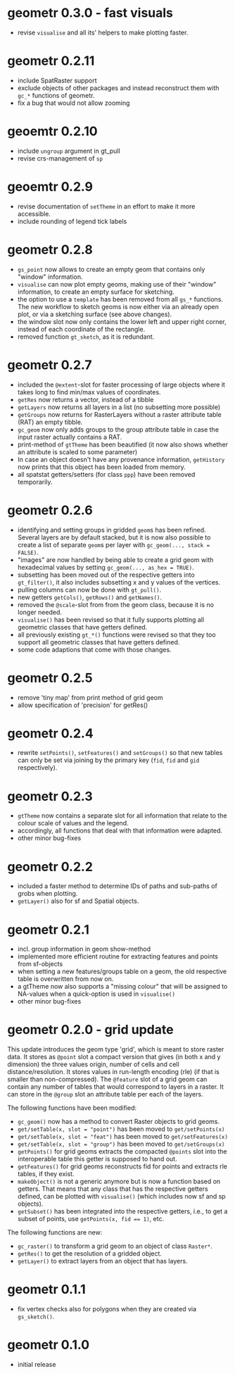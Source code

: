 # geometr 0.3.0 - fast visuals

- revise `visualise` and all its' helpers to make plotting faster.

# geometr 0.2.11

- include SpatRaster support
- exclude objects of other packages and instead reconstruct them with `gc_*` functions of geometr.
- fix a bug that would not allow zooming

# geoemtr 0.2.10

- include `ungroup` argument in gt_pull
- revise crs-management of `sp`

# geoemtr 0.2.9

- revise documentation of `setTheme` in an effort to make it more accessible.
- include rounding of legend tick labels

# geometr 0.2.8

- `gs_point` now allows to create an empty geom that contains only "window" information.
- `visualise` can now plot empty geoms, making use of their "window" information, to create an empty surface for sketching.
- the option to use a `template` has been removed from all `gs_*` functions. The new workflow to sketch geoms is now either via an already open plot, or via a sketching surface (see above changes).
- the window slot now only contains the lower left and upper right corner, instead of each coordinate of the rectangle.
- removed function `gt_sketch`, as it is redundant.

# geometr 0.2.7

- included the `@extent`-slot for faster processing of large objects where it takes long to find min/max values of coordinates.
- `getRes` now returns a vector, instead of a tibble
- `getLayers` now returns all layers in a list (no subsetting more possible)
- `getGroups` now returns for RasterLayers without a raster attribute table (RAT) an empty tibble.
- `gc_geom` now only adds groups to the group attribute table in case the input raster actually contains a RAT.
- print-method of `gtTheme` has been beautified (it now also shows whether an attribute is scaled to some parameter)
- In case an object doesn't have any provenance information, `getHistory` now prints that this object has been loaded from memory.
- all spatstat getters/setters (for class `ppp`) have been removed temporarily.

# geometr 0.2.6

- identifying and setting groups in gridded `geom`s has been refined. Several layers are by default stacked, but it is now also possible to create a list of separate `geom`s per layer with `gc_geom(..., stack = FALSE)`.
- \"images\" are now handled by being able to create a grid geom with hexadecimal values by setting `gc_geom(..., as_hex = TRUE)`.
- subsetting has been moved out of the respective getters into `gt_filter()`, it also includes subsetting x and y values of the 
vertices.
- pulling columns can now be done with `gt_pull()`.
- new getters `getCols()`, `getRows()` and `getNames()`.
- removed the `@scale`-slot from from the geom class, because it is no longer needed.
- `visualise()` has been revised so that it fully supports plotting all geometric classes that have getters defined.
- all previously existing `gt_*()` functions were revised so that they too support all geometric classes that have getters defined.
- some code adaptions that come with those changes.

# geometr 0.2.5

- remove 'tiny map' from print method of grid geom
- allow specification of 'precision' for getRes()

# geometr 0.2.4

- rewrite `setPoints()`, `setFeatures()` and `setGroups()` so that new tables can only be set via joining by the primary key (`fid`, `fid` and  `gid` respectively).


# geometr 0.2.3

- `gtTheme` now contains a separate slot for all information that relate to the colour scale of values and the legend.
- accordingly, all functions that deal with that information were adapted.
- other minor bug-fixes

# geometr 0.2.2

- included a faster method to determine IDs of paths and sub-paths of grobs when plotting.
- `getLayer()` also for sf and Spatial objects.

# geometr 0.2.1

- incl. group information in geom show-method
- implemented more efficient routine for extracting features and points from sf-objects
- when setting a new features/groups table on a geom, the old respective table is overwritten from now on.
- a gtTheme now also supports a "missing colour" that will be assigned to NA-values when a quick-option is used in `visualise()`
- other minor bug-fixes

# geometr 0.2.0 - grid update

This update introduces the geom type 'grid', which is meant to store raster data. It stores as `@point` slot a compact version that gives (in both x and y dimension) the three values origin, number of cells and cell distance/resolution. It stores values in run-length encoding (rle) (if that is smaller than non-compressed). The `@feature` slot of a grid geom can contain any number of tables that would correspond to layers in a raster. It can store in the `@group` slot an attribute table per each of the layers.

The following functions have been modified:

- `gc_geom()` now has a method to convert Raster objects to grid geoms.
- `get/setTable(x, slot = "point")` has been moved to `get/setPoints(x)`
- `get/setTable(x, slot = "feat")` has been moved to `get/setFeatures(x)`
- `get/setTable(x, slot = "group")` has been moved to `get/setGroups(x)`
- `getPoints()` for grid geoms extracts the compacted `@points` slot into the interoperable table this getter is supposed to hand out.
- `getFeatures()` for grid geoms reconstructs fid for points and extracts rle tables, if they exist.
- `makeObject()` is not a generic anymore but is now a function based on getters. That means that any class that has the respective getters defined, can be plotted with `visualise()` (which includes now sf and sp objects).
- `getSubset()` has been integrated into the respective getters, i.e., to get a subset of points, use `getPoints(x, fid == 1)`, etc.

The following functions are new:

- `gc_raster()` to transform a grid geom to an object of class `Raster*`.
- `getRes()` to get the resolution of a gridded object.
- `getLayer()` to extract layers from an object that has layers.

# geometr 0.1.1

- fix vertex checks also for polygons when they are created via `gs_sketch()`.

# geometr 0.1.0

- initial release
